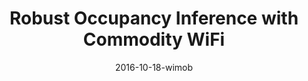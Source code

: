 ---
title: "Robust Occupancy Inference with Commodity WiFi"
collection: talks
type: "Conference proceedings talk"
permalink: /talks/2016-10-18-wimob
venue: "International Conference on Wireless and Mobile Computing‚ Networking and Communications (WiMob)"
date: 2016-10-18-wimob
location: "New York, USA"
---
